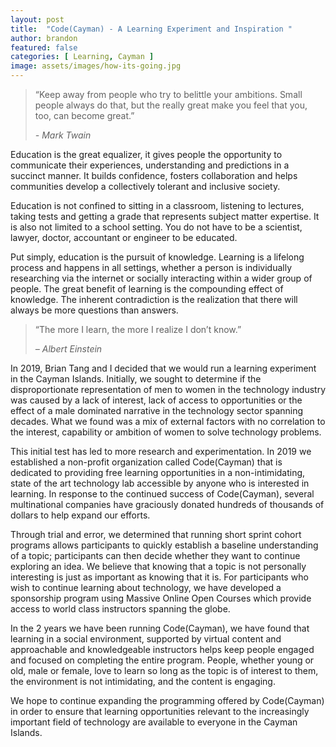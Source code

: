```yaml
---
layout: post
title:  "Code(Cayman) - A Learning Experiment and Inspiration "
author: brandon
featured: false
categories: [ Learning, Cayman ]
image: assets/images/how-its-going.jpg
---
```

> “Keep away from people who try to belittle your ambitions. Small people always do that, but the really great make you feel that you, too, can become great.”
>
> <cite>- Mark Twain</cite>

Education is the great equalizer, it gives people the opportunity to communicate their experiences, understanding and predictions in a succinct manner. It builds confidence, fosters collaboration and helps communities develop a collectively tolerant and inclusive society. 

Education is not confined to sitting in a classroom, listening to lectures, taking tests and getting a grade that represents subject matter expertise. It is also not limited to a school setting. You do not have to be a scientist, lawyer, doctor, accountant or engineer to be educated. 

Put simply, education is the pursuit of knowledge. Learning is a lifelong process and happens in all settings, whether a person is individually researching via the internet or socially interacting within a wider group of people. The great benefit of learning is the compounding effect of knowledge. The inherent contradiction is the realization that there will always be more questions than answers.

> “The more I learn, the more I realize I don’t know.” 
>
> <cite>– Albert Einstein </cite>

In 2019, Brian Tang and I decided that we would run a learning experiment in the Cayman Islands. Initially, we sought to determine if the disproportionate representation of men to women in the technology industry was caused by a lack of interest, lack of access to opportunities or the effect of a male dominated narrative in the technology sector spanning decades. What we found was a mix of external factors with no correlation to the interest, capability or ambition of women to solve technology problems. 

This initial test has led to more research and experimentation. In 2019 we established a non-profit organization called Code(Cayman) that is dedicated to providing free learning opportunities in a non-intimidating, state of the art technology lab accessible by anyone who is interested in learning. In response to the continued success of Code(Cayman), several multinational companies have graciously donated hundreds of thousands of dollars to help expand our efforts. 

Through trial and error, we determined that running short sprint cohort programs allows participants to quickly establish a baseline understanding of a topic; participants can then decide whether they want to continue exploring an idea. We believe that knowing that a topic is not personally interesting is just as important as knowing that it is. For participants who wish to continue learning about technology, we have developed a sponsorship program using Massive Online Open Courses which provide access to world class instructors spanning the globe. 

In the 2 years we have been running Code(Cayman), we have found that learning in a social environment, supported  by virtual content and approachable and knowledgeable instructors helps keep people engaged and focused on completing the entire program. People, whether young or old, male or female, love to learn so long as the topic is of interest to them, the environment is not intimidating, and the content is engaging.  

We hope to continue expanding the programming offered by Code(Cayman) in order to ensure that learning opportunities relevant to the increasingly important field of technology are available to everyone in the Cayman Islands. 
